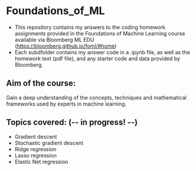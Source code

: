 # Foundations_of_ML

- This repository contains my answers to the coding homework assignments provided in the Foundations of Machine Learning course available via Bloomberg ML EDU (https://bloomberg.github.io/foml/#home)
- Each subdfolder contains my answer code in a .ipynb file, as well as the homework text (pdf file), and any starter code and data provided by Bloomberg.  
  
## Aim of the course:
Gain a deep understanding of the concepts, techniques and mathematical frameworks used by experts in machine learning. 

## Topics covered: (-- in progress! --)
  
- Gradient descent
- Stochastic gradient descent
- Ridge regression
- Lasso regression
- Elastic Net regression
